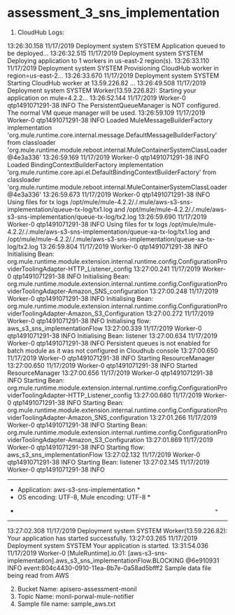 # assessment_3_sns_implementation

1. CloudHub Logs:

13:26:30.158     11/17/2019     Deployment     system     SYSTEM
Application queued to be deployed...
13:26:32.515     11/17/2019     Deployment     system     SYSTEM
Deploying application to 1 workers in us-east-2 region(s).
13:26:33.110     11/17/2019     Deployment     system     SYSTEM
Provisioning CloudHub worker in region=us-east-2...
13:26:33.670     11/17/2019     Deployment     system     SYSTEM
Starting CloudHub worker at 13.59.226.82 ...
13:26:49.508     11/17/2019     Deployment     system     SYSTEM
Worker(13.59.226.82): Starting your application on mule=4.2.2...
13:26:52.144     11/17/2019     Worker-0     qtp1491071291-38     INFO
The PersistentQueueManager is NOT configured. The normal VM queue manager will be used.
13:26:59.109     11/17/2019     Worker-0     qtp1491071291-38     INFO
Loaded MuleMessageBuilderFactory implementation 'org.mule.runtime.core.internal.message.DefaultMessageBuilderFactory' from classloader 'org.mule.runtime.module.reboot.internal.MuleContainerSystemClassLoader@4e3a336'
13:26:59.169     11/17/2019     Worker-0     qtp1491071291-38     INFO
Loaded BindingContextBuilderFactory implementation 'org.mule.runtime.core.api.el.DefaultBindingContextBuilderFactory' from classloader 'org.mule.runtime.module.reboot.internal.MuleContainerSystemClassLoader@4e3a336'
13:26:59.673     11/17/2019     Worker-0     qtp1491071291-38     INFO
Using files for tx logs /opt/mule/mule-4.2.2/./.mule/aws-s3-sns-implementation/queue-tx-log/tx1.log and /opt/mule/mule-4.2.2/./.mule/aws-s3-sns-implementation/queue-tx-log/tx2.log
13:26:59.690     11/17/2019     Worker-0     qtp1491071291-38     INFO
Using files for tx logs /opt/mule/mule-4.2.2/./.mule/aws-s3-sns-implementation/queue-xa-tx-log/tx1.log and /opt/mule/mule-4.2.2/./.mule/aws-s3-sns-implementation/queue-xa-tx-log/tx2.log
13:26:59.804     11/17/2019     Worker-0     qtp1491071291-38     INFO
Initialising Bean: org.mule.runtime.module.extension.internal.runtime.config.ConfigurationProviderToolingAdapter-HTTP_Listener_config
13:27:00.241     11/17/2019     Worker-0     qtp1491071291-38     INFO
Initialising Bean: org.mule.runtime.module.extension.internal.runtime.config.ConfigurationProviderToolingAdapter-Amazon_SNS_configuration
13:27:00.248     11/17/2019     Worker-0     qtp1491071291-38     INFO
Initialising Bean: org.mule.runtime.module.extension.internal.runtime.config.ConfigurationProviderToolingAdapter-Amazon_S3_Configuration
13:27:00.272     11/17/2019     Worker-0     qtp1491071291-38     INFO
Initialising flow: aws_s3_sns_implementationFlow
13:27:00.339     11/17/2019     Worker-0     qtp1491071291-38     INFO
Initialising Bean: listener
13:27:00.634     11/17/2019     Worker-0     qtp1491071291-38     INFO
Persistent queues is not enabled for batch module as it was not configured in Cloudhub console
13:27:00.650     11/17/2019     Worker-0     qtp1491071291-38     INFO
Starting ResourceManager
13:27:00.650     11/17/2019     Worker-0     qtp1491071291-38     INFO
Started ResourceManager
13:27:00.656     11/17/2019     Worker-0     qtp1491071291-38     INFO
Starting Bean: org.mule.runtime.module.extension.internal.runtime.config.ConfigurationProviderToolingAdapter-HTTP_Listener_config
13:27:00.680     11/17/2019     Worker-0     qtp1491071291-38     INFO
Starting Bean: org.mule.runtime.module.extension.internal.runtime.config.ConfigurationProviderToolingAdapter-Amazon_SNS_configuration
13:27:01.266     11/17/2019     Worker-0     qtp1491071291-38     INFO
Starting Bean: org.mule.runtime.module.extension.internal.runtime.config.ConfigurationProviderToolingAdapter-Amazon_S3_Configuration
13:27:01.869     11/17/2019     Worker-0     qtp1491071291-38     INFO
Starting flow: aws_s3_sns_implementationFlow
13:27:02.132     11/17/2019     Worker-0     qtp1491071291-38     INFO
Starting Bean: listener
13:27:02.145     11/17/2019     Worker-0     qtp1491071291-38     INFO

**********************************************************************
* Application: aws-s3-sns-implementation                             *
* OS encoding: UTF-8, Mule encoding: UTF-8                           *
*                                                                    *
**********************************************************************
13:27:02.308     11/17/2019     Deployment     system     SYSTEM
Worker(13.59.226.82): Your application has started successfully.
13:27:03.265     11/17/2019     Deployment     system     SYSTEM
Your application is started.
13:31:54.036     11/17/2019     Worker-0     [MuleRuntime].io.01: [aws-s3-sns-implementation].aws_s3_sns_implementationFlow.BLOCKING @6e910931     INFO
event:804c4430-0910-11ea-8b7e-0a58ad5bfff2 Sample data file being read from AWS




2. Bucket Name:  apisero-assessment-monil
3. Topic Name: monil-porwal-mule-notifier
4. Sample file name: sample_aws.txt
